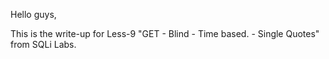 Hello guys,

This is the write-up for Less-9 "GET - Blind - Time based. -  Single Quotes" from SQLi Labs.

